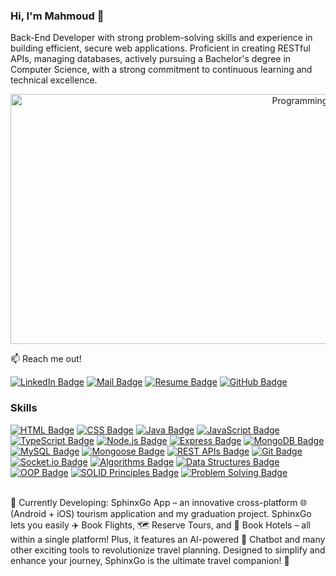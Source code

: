 ### Hi, I'm Mahmoud 👋

Back-End Developer with strong problem-solving skills and experience in building efficient, secure web 
applications. Proficient in creating RESTful APIs, managing databases, actively pursuing a Bachelor's degree in 
Computer Science, with a strong commitment to continuous learning and technical excellence.

<div style="text-align: center;">
    <img src="https://i.etsystatic.com/11122259/r/il/8c1a6a/1267512024/il_fullxfull.1267512024_nn2j.jpg" alt="Programming Animation" width="980" height="400" />
</div>


:mailbox: Reach me out!


[![LinkedIn Badge](https://img.shields.io/badge/-Mahmoud_Muhammad-0e76a8?style=flat&labelColor=0e76a8&logo=linkedin&logoColor=white)](https://www.linkedin.com/in/mahmoud-muhammad-6774b92b3/)
[![Mail Badge](https://img.shields.io/badge/-Mahmoud_Muhammad-c0392b?style=flat&labelColor=c0392b&logo=gmail&logoColor=white)](mailto:mahmoudmuhammadd0@gmail.com)
[![Resume Badge](https://img.shields.io/badge/-View%20My%20Resume-FF5733?style=flat&labelColor=FF5733&logo=pdf&logoColor=white)](https://drive.google.com/file/d/1aNGzi72xy0gFxcgwZP3HC8bxVQrS3Lyz/view?usp=sharing)
[![GitHub Badge](https://img.shields.io/badge/-Mahmoud_Muhammad-181717?style=flat&labelColor=181717&logo=github&logoColor=white)](https://github.com/MahmoudMuhammad404/MahmoudMuhammad404/)



### Skills
[![HTML Badge](https://img.shields.io/badge/-HTML-E34F26?style=for-the-badge&labelColor=black&logo=html5&logoColor=white)](#)
[![CSS Badge](https://img.shields.io/badge/-CSS-1572B6?style=for-the-badge&labelColor=black&logo=css3&logoColor=white)](#)
[![Java Badge](https://img.shields.io/badge/-Java-007396?style=for-the-badge&labelColor=black&logo=java&logoColor=white)](#)
[![JavaScript Badge](https://img.shields.io/badge/-JavaScript-F0DB4F?style=for-the-badge&labelColor=black&logo=javascript&logoColor=black)](#)
[![TypeScript Badge](https://img.shields.io/badge/-TypeScript-007acc?style=for-the-badge&labelColor=black&logo=typescript&logoColor=white)](#)
[![Node.js Badge](https://img.shields.io/badge/-Node.js-3C873A?style=for-the-badge&labelColor=black&logo=node.js&logoColor=white)](#)
[![Express Badge](https://img.shields.io/badge/-Express.js-000000?style=for-the-badge&labelColor=black&logo=express&logoColor=white)](#)
[![MongoDB Badge](https://img.shields.io/badge/-MongoDB-47A248?style=for-the-badge&labelColor=black&logo=mongodb&logoColor=white)](#)
[![MySQL Badge](https://img.shields.io/badge/-MySQL-4479A1?style=for-the-badge&labelColor=black&logo=mysql&logoColor=white)](#)
[![Mongoose Badge](https://img.shields.io/badge/-Mongoose-47A248?style=for-the-badge&labelColor=black&logo=mongoose&logoColor=white)](#)
[![REST APIs Badge](https://img.shields.io/badge/-REST%20APIs-4B4B4B?style=for-the-badge&labelColor=black&logo=api&logoColor=white)](#)
[![Git Badge](https://img.shields.io/badge/-Git-F05032?style=for-the-badge&labelColor=black&logo=git&logoColor=white)](#)
[![Socket.io Badge](https://img.shields.io/badge/-Socket.io-010101?style=for-the-badge&labelColor=black&logo=socket.io&logoColor=white)](#)
[![Algorithms Badge](https://img.shields.io/badge/-Algorithms-007ACC?style=for-the-badge&labelColor=black&logo=algorithm&logoColor=white)](#)
[![Data Structures Badge](https://img.shields.io/badge/-Data%20Structures-007ACC?style=for-the-badge&labelColor=black&logo=algorithm&logoColor=white)](#)
[![OOP Badge](https://img.shields.io/badge/-OOP-007ACC?style=for-the-badge&labelColor=black&logo=object-oriented&logoColor=white)](#)
[![SOLID Principles Badge](https://img.shields.io/badge/-SOLID%20Principles-007ACC?style=for-the-badge&labelColor=black&logo=solid&logoColor=white)](#)
[![Problem Solving Badge](https://img.shields.io/badge/-Problem%20Solving-007ACC?style=for-the-badge&labelColor=black&logo=problem-solving&logoColor=white)](#)

<br>
🔭 Currently Developing: SphinxGo App – an innovative cross-platform 🌐 (Android + iOS) tourism application and my graduation project. SphinxGo lets you easily ✈️ Book Flights, 🗺️ Reserve Tours, and 🏨 Book Hotels – all within a single platform! Plus, it features an AI-powered 🤖 Chatbot and many other exciting tools to revolutionize travel planning. Designed to simplify and enhance your journey, SphinxGo is the ultimate travel companion! 🌟

<br>
<br/>







